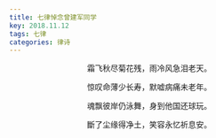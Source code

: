 ```yaml
---
title: 七律悼念曾建军同学
key: 2018.11.12
tags: 七律
categories: 律诗
---
```


<p align="center">霜飞秋尽菊花残，雨冷风急泪老天。
</p>
<p align="center">惊叹命薄少长寿，默嘘病痛未老年。
</p>
<p align="center">魂飘彼岸仍泳舞，身到他国还球玩。
</p>
<p align="center">斷了尘缘得净土，笑容永忆祈息安。
</p>
